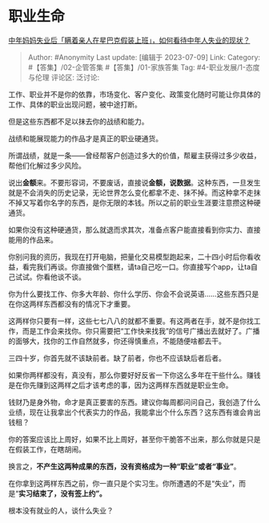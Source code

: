 # 职业生命
[中年妈妈失业后「瞒着亲人在星巴克假装上班」，如何看待中年人失业的现状？](https://www.zhihu.com/question/610628297/answer/3110051471)

> Author: #Anonymity
> Last update: [编辑于 2023-07-09]
> Link:
> Category: #【答集】/02-企管答集 #【答集】/01-家族答集
> Tag: #4-职业发展/1-态度与伦理
> 评论区:
> 泛讨论:

工作、职业并不是你的依靠，市场变化、客户变化、政策变化随时可能让你具体的工作、具体的职业出现问题，被中途打断。

但是这些东西都不足以抹去你的战绩和能力。

战绩和能展现能力的作品才是真正的职业硬通货。

所谓战绩，就是一条——曾经帮客户创造过多大的价值，帮雇主获得过多少收益，帮他们化解过多少风险。

说出**金额**来。不要形容词，不要废话，直接说**金额，**说**数据**。这种东西，一旦发生就是不会消失的历史记录，无论世界怎么变化都拿不走、抹不掉。而这种拿不走抹不掉又写着你名字的东西，是你无限的本钱。所以之前的职业生涯要注意攒这种硬通货。

如果你没有这种硬通货，那么就退而求其次，准备点客户能直接看到你实力、直接能用的作品来。

你别问我的资历，我现在打开电脑，把量化交易模型跑起来，二十四小时后你看收益，看完我们再谈。你直接做个蛋糕，请ta自己吃一口。你直接写个app，让ta自己试试。你看他谈不谈。

你为什么要找工作、你多大年龄、你什么学历、你会不会说英语……这些东西只是在你这两样东西都没有的情况下才重要。

这两样你只要有一样，这些七七八八的就都不重要。有这两者在手，就不是你找工作，而是工作会来找你。你只需要把“工作快来找我”的信号广播出去就好了。广播的面够大，找你的工作自然就多，你还得慎重点，不能随便啥都去干。

三四十岁，你首先就不该缺前者。缺了前者，你也不应该缺后者后者。

如果你两样都没有，真没有，那么你要好好反省一下你这么多年在干些什么。赚钱是在你先赚到这两样之后才该考虑的事，因为这两样东西就是职业生命。

钱财乃是身外物，命才是真正要害的东西。建议你每周都问问自己，我创造了什么业绩，现在让我拿出个代表实力的作品，我能拿出个什么东西？这东西有谁会肯出钱租？

你的答案应该比上周好，如果不比上周好，甚至你干脆答不出来，那么你就是只是在假装工作，在瞎胡闹。

换言之，**不产生这两种成果的东西，没有资格成为一种“职业”或者“事业”**。

在你拿到这两样东西之前，你一直只是个实习生。你所遭遇的不是“失业”，而是“**实习结束了，没有签上约”。**

根本没有就业的人，谈什么失业？
